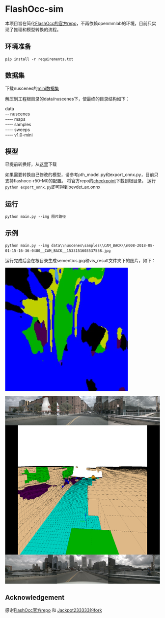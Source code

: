 # FlashOcc-sim
 
本项目旨在简化[FlashOcc的官方repo](https://github.com/Yzichen/FlashOCC)，不再依赖openmmlab的环境，目前只实现了推理和模型转换的流程。


## 环境准备

`pip install -r requirements.txt`


## 数据集

下载nuscenes的[mini数据集](https://www.nuscenes.org/data/v1.0-mini.tgz)

解压到工程根目录的data/nuscenes下，使最终的目录结构如下：

data  
-- nuscenes  
---- maps  
---- samples  
---- sweeps  
---- v1.0-mini  


## 模型

已提前转换好，从[这里](https://github.com/ml-inory/FlashOcc-sim/releases/download/v1.0/bevdet_ax.onnx)下载

如果需要转换自己修改的模型，请参考pth_model.py和export_onnx.py，目前只支持flashocc-r50-M0的配置。
将官方repo的[checkpoint](https://drive.google.com/file/d/14my3jdqiIv6VIrkozQ6-ruEcBOPVlWGJ/view?usp=sharing)下载到根目录，
运行`python export_onnx.py`即可得到bevdet_ax.onnx


## 运行

`python main.py --img 图片路径`


## 示例

`python main.py --img data\\nuscenes\samples\\CAM_BACK\\n008-2018-08-01-15-16-36-0400__CAM_BACK__1533151603537558.jpg`

运行完成后会在根目录生成sementics.jpg和vis_result文件夹下的图片，如下：

![sementics](/fig/sementics.jpg)

![overall](/fig/overall.png)


## Acknowledgement

感谢[FlashOcc官方repo](https://github.com/Yzichen/FlashOCC) 和 [Jackpot233333的fork](https://github.com/Jackpot233333/FlashOCC/tree/export_for_axera)